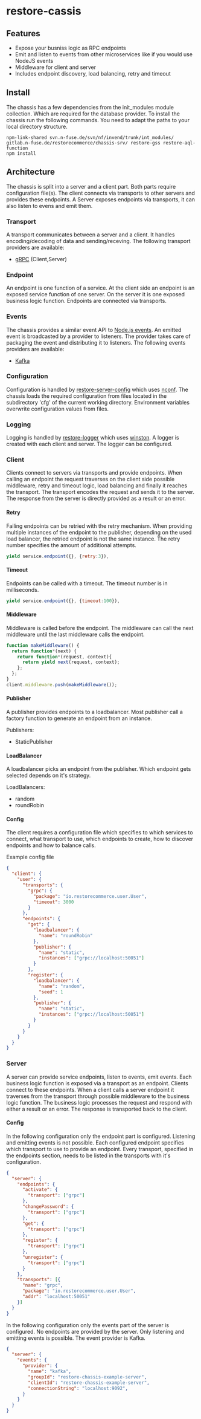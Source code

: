 # restore-cassis

## Features

- Expose your busniss logic as RPC endpoints
- Emit and listen to events from other microservices like if you would use NodeJS events
- Middleware for client and server
- Includes endpoint discovery, load balancing, retry and timeout

## Install

The chassis has a few dependencies from the init_modules module collection. Which are required for the database provider. To install the chassis run the following commands. You need to adapt the paths to your local directory structure.

```
npm-link-shared svn.n-fuse.de/svn/nf/invend/trunk/int_modules/ gitlab.n-fuse.de/restorecommerce/chassis-srv/ restore-gss restore-aql-function
npm install
```

## Architecture

The chassis is split into a server and a client part. Both parts require configuration file(s). The client connects via transports to other servers and provides these endpoints. A Server exposes endpoints via transports, it can also listen to evens and emit them.

### Transport

A transport communicates between a server and a client. It handles encoding/decoding of data and sending/receving. The following transport providers are available:

- [gRPC](http://www.grpc.io) (Client,Server)

### Endpoint

An endpoint is one function of a service. At the client side an endpoint is an exposed service function of one server. On the server it is one exposed business logic function. Endpoints are connected via transports.

### Events

The chassis provides a similar event API to [Node.js events](https://nodejs.org/api/events.html). An emitted event is broadcasted by a provider to listeners. The provider takes care of packaging the event and distributing it to listeners. The following events providers are available:

- [Kafka](https://kafka.apache.org/)

### Configuration

Configuration is handled by [restore-server-config](https://github.com/restorecommerce/server-config) which uses [nconf](https://github.com/indexzero/nconf). The chassis loads the required configuration from files located in the subdirectory 'cfg' of the current working directory. Environment variables overwrite configuration values from files.

### Logging

Logging is handled by [restore-logger](https://github.com/restorecommerce/logger) which uses [winston](https://github.com/winstonjs/winston). A logger is created with each client and server. The logger can be configured.

### Client

Clients connect to servers via transports and provide endpoints. When calling an endpoint the request traverses on the client side possible middleware, retry and timeout logic, load balancing and finally it reaches the transport. The transport encodes the request and sends it to the server. The response from the server is directly provided as a result or an error.

#### Retry

Failing endpoints can be retried with the retry mechanism. When providing multiple instances of the endpoint to the publisher, depending on the used load balancer, the retried endpoint is not the same instance. The retry number specifies the amount of additional attempts.

```javascript
yield service.endpoint({}, {retry:3}),
```

#### Timeout

Endpoints can be called with a timeout. The timeout number is in milliseconds.

```javascript
yield service.endpoint({}, {timeout:100}),
```

#### Middleware

Middleware is called before the endpoint. The middleware can call the next middleware until the last middleware calls the endpoint.

```javascript
function makeMiddleware() {
  return function*(next) {
    return function*(request, context){
      return yield next(request, context);
    };
  };
}
client.middleware.push(makeMiddleware());
```

#### Publisher

A publisher provides endpoints to a loadbalancer. Most publisher call a factory function to generate an endpoint from an instance.

Publishers:

- StaticPublisher

#### LoadBalancer

A loadbalancer picks an endpoint from the publisher. Which endpoint gets selected depends on it's strategy.

LoadBalancers:

- random
- roundRobin

#### Config

The client requires a configuration file which specifies to which services to connect, what transport to use, which endpoints to create, how to discover endpoints and how to balance calls.

Example config file

```json
{
  "client": {
    "user": {
      "transports": {
        "grpc": {
          "package": "io.restorecommerce.user.User",
          "timeout": 3000
        }
      },
      "endpoints": {
        "get": {
          "loadbalancer": {
            "name": "roundRobin"
          },
          "publisher": {
            "name": "static",
            "instances": ["grpc://localhost:50051"]
          }
        },
        "register": {
          "loadbalancer": {
            "name": "random",
            "seed": 1
          },
          "publisher": {
            "name": "static",
            "instances": ["grpc://localhost:50051"]
          }
        }
      }
    }
  }
}
```

### Server

A server can provide service endpoints, listen to events, emit events. Each business logic function is exposed via a transport as an endpoint. Clients connect to these endpoints. When a client calls a server endpoint it traverses from the transport through possible middleware to the business logic function. The business logic processes the request and respond with either a result or an error. The response is transported back to the client.

#### Config

In the following configuration only the endpoint part is configured. Listening and emitting events is not possible. Each configured endpoint specifies which transport to use to provide an endpoint. Every transport, specified in the endpoints section, needs to be listed in the transports with it's configuration.

```json
{
  "server": {
    "endpoints": {
      "activate": {
        "transport": ["grpc"]
      },
      "changePassword": {
        "transport": ["grpc"]
      },
      "get": {
        "transport": ["grpc"]
      },
      "register": {
        "transport": ["grpc"]
      },
      "unregister": {
        "transport": ["grpc"]
      }
    },
    "transports": [{
      "name": "grpc",
      "package": "io.restorecommerce.user.User",
      "addr": "localhost:50051"
    }]
  }
}
```

In the following configuration only the events part of the server is configured. No endpoints are provided by the server. Only listening and emitting events is possible. The event provider is Kafka.

```json
{
  "server": {
    "events": {
      "provider": {
        "name": "kafka",
        "groupId": "restore-chassis-example-server",
        "clientId": "restore-chassis-example-server",
        "connectionString": "localhost:9092",
      }
    }
  }
}
```
